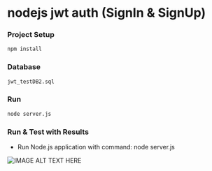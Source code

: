 # nodejs jwt auth (SignIn & SignUp)

### Project Setup

```bash 
npm install
```

### Database

```bash 
jwt_testDB2.sql
```
### Run
```bash
node server.js
```

### Run & Test with Results

- Run Node.js application with command: node server.js

![IMAGE ALT TEXT HERE](https://github.com/khairul-abdi/nodejs-jwt-auth/blob/master/doc/animatedGIF.gif)
